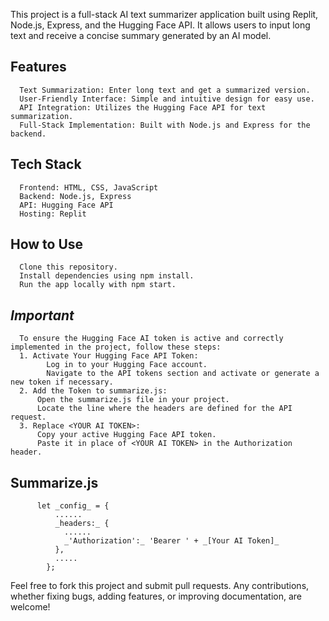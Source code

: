 This project is a full-stack AI text summarizer application built using Replit, Node.js, Express, and the Hugging Face API. It allows users to input long text and receive a concise summary generated by an AI model.

## Features
      Text Summarization: Enter long text and get a summarized version.
      User-Friendly Interface: Simple and intuitive design for easy use.
      API Integration: Utilizes the Hugging Face API for text summarization.
      Full-Stack Implementation: Built with Node.js and Express for the backend.
## Tech Stack
      Frontend: HTML, CSS, JavaScript
      Backend: Node.js, Express
      API: Hugging Face API
      Hosting: Replit
## How to Use
      Clone this repository.
      Install dependencies using npm install.
      Run the app locally with npm start.
## _Important_
      To ensure the Hugging Face AI token is active and correctly implemented in the project, follow these steps:
      1. Activate Your Hugging Face API Token:
            Log in to your Hugging Face account.
            Navigate to the API tokens section and activate or generate a new token if necessary.
      2. Add the Token to summarize.js:
          Open the summarize.js file in your project.
          Locate the line where the headers are defined for the API request.
      3. Replace <YOUR AI TOKEN>:
          Copy your active Hugging Face API token.
          Paste it in place of <YOUR AI TOKEN> in the Authorization header.
## Summarize.js
          let _config_ = {
              ......
              _headers:_ { 
                ......
                _'Authorization':_ 'Bearer ' + _[Your AI Token]_
              },
              .....
            };

Feel free to fork this project and submit pull requests. Any contributions, whether fixing bugs, adding features, or improving documentation, are welcome!
